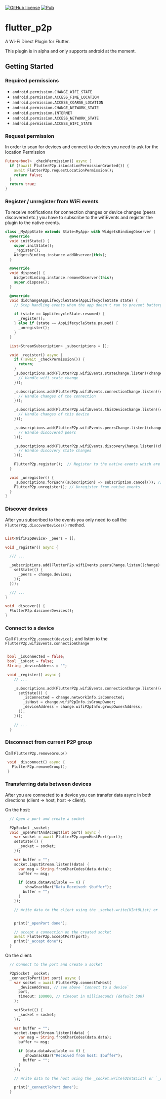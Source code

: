 [![GitHub license](https://img.shields.io/github/license/mintware-de/flutter_p2p.svg)](https://github.com/mintware-de/flutter_p2p/blob/master/LICENSE)
[![Pub](https://img.shields.io/pub/v/flutter_p2p.svg)](https://pub.dartlang.org/packages/flutter_p2p)

# flutter_p2p

A Wi-Fi Direct Plugin for Flutter.

This plugin is in alpha and only supports android at the moment.

## Getting Started

### Required permissions

- `android.permission.CHANGE_WIFI_STATE`
- `android.permission.ACCESS_FINE_LOCATION`
- `android.permission.ACCESS_COARSE_LOCATION`
- `android.permission.CHANGE_NETWORK_STATE`
- `android.permission.INTERNET`
- `android.permission.ACCESS_NETWORK_STATE`
- `android.permission.ACCESS_WIFI_STATE`

### Request permission

In order to scan for devices and connect to devices you need to ask for the location Permission

```dart
Future<bool> _checkPermission() async {
  if (!await FlutterP2p.isLocationPermissionGranted()) {
    await FlutterP2p.requestLocationPermission();
    return false;
  }
  return true;
}
```

### Register / unregister from WiFi events

To receive notifications for connection changes or device changes (peers discovered etc.) you have
to subscribe to the wifiEvents and register the plugin to the native events.

```dart
class _MyAppState extends State<MyApp> with WidgetsBindingObserver {
  @override
  void initState() {
    super.initState();
    _register();
    WidgetsBinding.instance.addObserver(this);
  }

  @override
  void dispose() {
    WidgetsBinding.instance.removeObserver(this);
    super.dispose();
  }

  @override
  void didChangeAppLifecycleState(AppLifecycleState state) {
    // Stop handling events when the app doesn't run to prevent battery draining

    if (state == AppLifecycleState.resumed) {
      _register();
    } else if (state == AppLifecycleState.paused) {
      _unregister();
    }
  }

  List<StreamSubscription> _subscriptions = [];

  void _register() async {
    if (!await _checkPermission()) {
      return;
    }
    _subscriptions.add(FlutterP2p.wifiEvents.stateChange.listen((change) {
      // Handle wifi state change
    }));

    _subscriptions.add(FlutterP2p.wifiEvents.connectionChange.listen((change) {
      // Handle changes of the connection
    }));

    _subscriptions.add(FlutterP2p.wifiEvents.thisDeviceChange.listen((change) {
      // Handle changes of this device
    }));

    _subscriptions.add(FlutterP2p.wifiEvents.peersChange.listen((change) {
      // Handle discovered peers
    }));

    _subscriptions.add(FlutterP2p.wifiEvents.discoveryChange.listen((change) {
      // Handle discovery state changes
    }));

    FlutterP2p.register();  // Register to the native events which are send to the streams above
  }

  void _unregister() {
    _subscriptions.forEach((subscription) => subscription.cancel()); // Cancel subscriptions
    FlutterP2p.unregister(); // Unregister from native events
  }
}
```

### Discover devices

After you subscribed to the events you only need to call the `FlutterP2p.discoverDevices()` method.

```dart

List<WifiP2pDevice> _peers = [];

void _register() async {

  /// ...

  _subscriptions.add(FlutterP2p.wifiEvents.peersChange.listen((change) {
    setState(() {
      _peers = change.devices;
    });
  }));

  /// ...
}

void _discover() {
  FlutterP2p.discoverDevices();
}
```

### Connect to a device

Call `FlutterP2p.connect(device);` and listen to the `FlutterP2p.wifiEvents.connectionChange`

```dart

 bool _isConnected = false;
 bool _isHost = false;
 String _deviceAddress = "";

 void _register() async {
    // ...

    _subscriptions.add(FlutterP2p.wifiEvents.connectionChange.listen((change) {
      setState(() {
        _isConnected = change.networkInfo.isConnected;
        _isHost = change.wifiP2pInfo.isGroupOwner;
        _deviceAddress = change.wifiP2pInfo.groupOwnerAddress;
      });
    }));

    // ...
  }
```

### Disconnect from current P2P group

Call `FlutterP2p.removeGroup()`

```dart
 void _disconnect() async {
   FlutterP2p.removeGroup();
 }
```

### Transferring data between devices

After you are connected to a device you can transfer data async in both directions (client -> host, host -> client).

On the host:

```dart
  // Open a port and create a socket

  P2pSocket _socket;
  void _openPortAndAccept(int port) async {
    var socket = await FlutterP2p.openHostPort(port);
    setState(() {
      _socket = socket;
    });

    var buffer = "";
    socket.inputStream.listen((data) {
      var msg = String.fromCharCodes(data.data);
      buffer += msg;

      if (data.dataAvailable == 0) {
        _showSnackBar("Data Received: $buffer");
        buffer = "";
      }
    });

    // Write data to the client using the _socket.write(UInt8List) or `_socket.writeString("Hello")` method


    print("_openPort done");

    // accept a connection on the created socket
    await FlutterP2p.acceptPort(port);
    print("_accept done");
  }
```

On the client:

```dart
  // Connect to the port and create a socket

  P2pSocket _socket;
  _connectToPort(int port) async {
    var socket = await FlutterP2p.connectToHost(
      _deviceAddress, // see above `Connect to a device`
      port,
      timeout: 100000, // timeout in milliseconds (default 500)
    );

    setState(() {
      _socket = socket;
    });

    var buffer = "";
    socket.inputStream.listen((data) {
      var msg = String.fromCharCodes(data.data);
      buffer += msg;

      if (data.dataAvailable == 0) {
        _showSnackBar("Received from host: $buffer");
        buffer = "";
      }
    });

    // Write data to the host using the _socket.write(UInt8List) or `_socket.writeString("Hello")` method

    print("_connectToPort done");
  }
```
